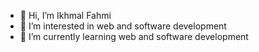 - 👋 Hi, I’m Ikhmal Fahmi
- 👀 I’m interested in web and software development
- 🌱 I’m currently learning  web and software development

<!---
ikhmal2/ikhmal2 is a ✨ special ✨ repository because its `README.md` (this file) appears on your GitHub profile.
You can click the Preview link to take a look at your changes.
--->
